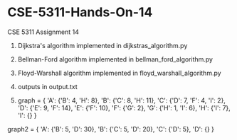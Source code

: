 # CSE-5311-Hands-On-14
CSE 5311 Assignment 14

1.  Dijkstra's algorithm implemented in dijkstras_algorithm.py

2. Bellman-Ford algorithm implemented in bellman_ford_algorithm.py

3. Floyd-Warshall algorithm implemented in floyd_warshall_algorithm.py

4. outputs in output.txt

5. graph = {
    'A': {'B': 4, 'H': 8},
    'B': {'C': 8, 'H': 11},
    'C': {'D': 7, 'F': 4, 'I': 2},
    'D': {'E': 9, 'F': 14},
    'E': {'F': 10},
    'F': {'G': 2},
    'G': {'H': 1, 'I': 6},
    'H': {'I': 7},
    'I': {}
}

graph2 = {
    'A': {'B': 5, 'D': 30},
    'B': {'C': 5, 'D': 20},
    'C': {'D': 5},
    'D': {}
}
